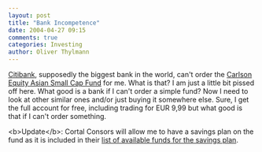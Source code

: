 ```yaml
---
layout: post
title: "Bank Incompetence"
date: 2004-04-27 09:15
comments: true
categories: Investing
author: Oliver Thylmann
---
```



[Citibank](http://www.citibank.com/), supposedly the biggest bank in the world, can't order the [Carlson Equity Asian Small Cap Fund](http://fonds.onvista.de/snapshot.html?ID_INSTRUMENT=107695) for me. What is that? I am just a little bit pissed off here. What good is a bank if I can't order a simple fund? Now I need to look at other similar ones and/or just buying it somewhere else. Sure, I get the full account for free, including trading for EUR 9,99 but what good is that if I can't order something. 

&lt;b&gt;Update&lt;/b&gt;: Cortal Consors will allow me to have a savings plan on the fund as it is included in their [list of available funds for the savings plan](http://www.cortalconsors.de/sparen_anlegen/sparen/fondssparen/sparfaehige_fonds.html).



